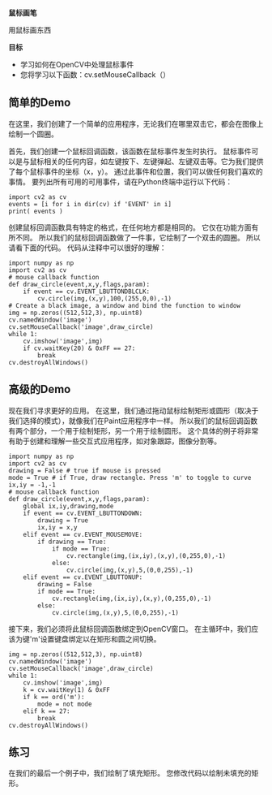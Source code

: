 **鼠标画笔**

用鼠标画东西

**目标**

- 学习如何在OpenCV中处理鼠标事件
- 您将学习以下函数：cv.setMouseCallback（）

## 简单的Demo ##

在这里，我们创建了一个简单的应用程序，无论我们在哪里双击它，都会在图像上绘制一个圆圈。

首先，我们创建一个鼠标回调函数，该函数在鼠标事件发生时执行。 鼠标事件可以是与鼠标相关的任何内容，如左键按下、左键弹起、左键双击等。它为我们提供了每个鼠标事件的坐标（x，y）。 通过此事件和位置，我们可以做任何我们喜欢的事情。 要列出所有可用的可用事件，请在Python终端中运行以下代码：

	import cv2 as cv
	events = [i for i in dir(cv) if 'EVENT' in i]
	print( events )

创建鼠标回调函数具有特定的格式，在任何地方都是相同的。 它仅在功能方面有所不同。 所以我们的鼠标回调函数做了一件事，它绘制了一个双击的圆圈。 所以请看下面的代码。 代码从注释中可以很好的理解：

	import numpy as np
	import cv2 as cv
	# mouse callback function
	def draw_circle(event,x,y,flags,param):
	    if event == cv.EVENT_LBUTTONDBLCLK:
	        cv.circle(img,(x,y),100,(255,0,0),-1)
	# Create a black image, a window and bind the function to window
	img = np.zeros((512,512,3), np.uint8)
	cv.namedWindow('image')
	cv.setMouseCallback('image',draw_circle)
	while 1:
	    cv.imshow('image',img)
	    if cv.waitKey(20) & 0xFF == 27:
	        break
	cv.destroyAllWindows()

## 高级的Demo ##

现在我们寻求更好的应用。 在这里，我们通过拖动鼠标绘制矩形或圆形（取决于我们选择的模式），就像我们在Paint应用程序中一样。 所以我们的鼠标回调函数有两个部分，一个用于绘制矩形，另一个用于绘制圆形。 这个具体的例子将非常有助于创建和理解一些交互式应用程序，如对象跟踪，图像分割等。

	import numpy as np
	import cv2 as cv
	drawing = False # true if mouse is pressed
	mode = True # if True, draw rectangle. Press 'm' to toggle to curve
	ix,iy = -1,-1
	# mouse callback function
	def draw_circle(event,x,y,flags,param):
	    global ix,iy,drawing,mode
	    if event == cv.EVENT_LBUTTONDOWN:
	        drawing = True
	        ix,iy = x,y
	    elif event == cv.EVENT_MOUSEMOVE:
	        if drawing == True:
	            if mode == True:
	                cv.rectangle(img,(ix,iy),(x,y),(0,255,0),-1)
	            else:
	                cv.circle(img,(x,y),5,(0,0,255),-1)
	    elif event == cv.EVENT_LBUTTONUP:
	        drawing = False
	        if mode == True:
	            cv.rectangle(img,(ix,iy),(x,y),(0,255,0),-1)
	        else:
	            cv.circle(img,(x,y),5,(0,0,255),-1)

接下来，我们必须将此鼠标回调函数绑定到OpenCV窗口。 在主循环中，我们应该为键'm'设置键盘绑定以在矩形和圆之间切换。

	img = np.zeros((512,512,3), np.uint8)
	cv.namedWindow('image')
	cv.setMouseCallback('image',draw_circle)
	while 1:
	    cv.imshow('image',img)
	    k = cv.waitKey(1) & 0xFF
	    if k == ord('m'):
	        mode = not mode
	    elif k == 27:
	        break
	cv.destroyAllWindows()

## 练习 ##

在我们的最后一个例子中，我们绘制了填充矩形。 您修改代码以绘制未填充的矩形。